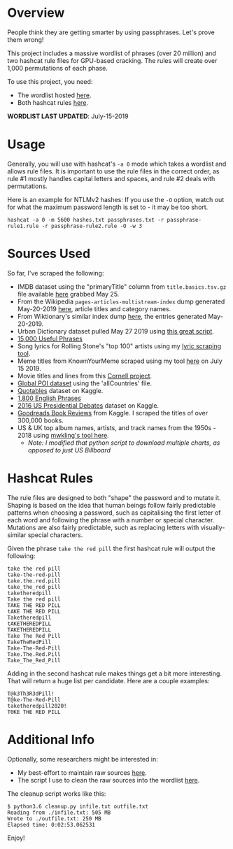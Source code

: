 # Overview
People think they are getting smarter by using passphrases. Let's prove them wrong!

This project includes a massive wordlist of phrases (over 20 million) and two hashcat rule files for GPU-based cracking. The rules will create over 1,000 permutations of each phase.

To use this project, you need:
- The wordlist hosted [here](https://initstring.keybase.pub/passphrase-wordlist/passphrases.txt?dl=1).
- Both hashcat rules [here](hashcat-rules/).

**WORDLIST LAST UPDATED**: July-15-2019

# Usage
Generally, you will use with hashcat's `-a 0` mode which takes a wordlist and allows rule files. It is important to use the rule files in the correct order, as rule #1 mostly handles capital letters and spaces, and rule #2 deals with permutations.

Here is an example for NTLMv2 hashes: If you use the `-O` option, watch out for what the maximum password length is set to - it may be too short.

```
hashcat -a 0 -m 5600 hashes.txt passphrases.txt -r passphrase-rule1.rule -r passphrase-rule2.rule -O -w 3
```

# Sources Used
So far, I've scraped the following: <br>
- IMDB dataset using the "primaryTitle" column from `title.basics.tsv.gz` file available [here](https://datasets.imdbws.com/) grabbed May 25.
- From the Wikipedia `pages-articles-multistream-index` dump generated May-20-2019 [here](https://dumps.wikimedia.org/enwiki), article titles and category names.
- From Wiktionary's similar index dump [here](https://dumps.wikimedia.org/enwiktionary), the entries generated May-20-2019.
- Urban Dictionary dataset pulled May 27 2019 using [this great script](https://github.com/mattbierner/urban-dictionary-word-list).
- [15,000 Useful Phrases](https://www.gutenberg.org/ebooks/18362)
- Song lyrics for Rolling Stone's "top 100" artists using my [lyric scraping tool](https://github.com/initstring/lyricpass).
- Meme titles from KnownYourMeme scraped using my tool [here](utilities/kym_scrape.py) on July 15 2019.
- Movie titles and lines from this [Cornell project](http://www.cs.cornell.edu/~cristian//Cornell_Movie-Dialogs_Corpus.html).
- [Global POI dataset](http://download.geonames.org/export/dump/) using the 'allCountries' file.
- [Quotables](https://www.kaggle.com/alvations/quotables) dataset on Kaggle.
- [1,800 English Phrases](https://www.phrases.org.uk/meanings/phrases-and-sayings-list.html)
- [2016 US Presidential Debates](https://www.kaggle.com/kinguistics/2016-us-presidential-primary-debates) dataset on Kaggle.
- [Goodreads Book Reviews](https://www.kaggle.com/gnanesh/goodreads-book-reviews) from Kaggle. I scraped the titles of over 300,000 books.
- US & UK top album names, artists, and track names from the 1950s - 2018 using [mwkling's tool here](https://github.com/mwkling/umdmusic-downloader).
    - *Note: I modified that python script to download multiple charts, as opposed to just US Billboard*

# Hashcat Rules
The rule files are designed to both "shape" the password and to mutate it. Shaping is based on the idea that human beings follow fairly predictable patterns when choosing a password, such as capitalising the first letter of each word and following the phrase with a number or special character. Mutations are also fairly predictable, such as replacing letters with visually-similar special characters.

Given the phrase `take the red pill` the first hashcat rule will output the following:
```
take the red pill
take-the-red-pill
take.the.red.pill
take_the_red_pill
taketheredpill
Take the red pill
TAKE THE RED PILL
tAKE THE RED PILL
Taketheredpill
tAKETHEREDPILL
TAKETHEREDPILL
Take The Red Pill
TakeTheRedPill
Take-The-Red-Pill
Take.The.Red.Pill
Take_The_Red_Pill
```

Adding in the second hashcat rule makes things get a bit more interesting. That will return a huge list per candidate. Here are a couple examples:

```
T@k3Th3R3dPill!
T@ke-The-Red-Pill
taketheredpill2020!
T0KE THE RED PILL
```

# Additional Info
Optionally, some researchers might be interested in:
- My best-effort to maintain raw sources [here](https://keybase.pub/initstring/passphrase-wordlist/raw-sources).
- The script I use to clean the raw sources into the wordlist [here](utilities/cleanup.py).


The cleanup script works like this:

```
$ python3.6 cleanup.py infile.txt outfile.txt
Reading from ./infile.txt: 505 MB
Wrote to ./outfile.txt: 250 MB
Elapsed time: 0:02:53.062531

```

Enjoy!
